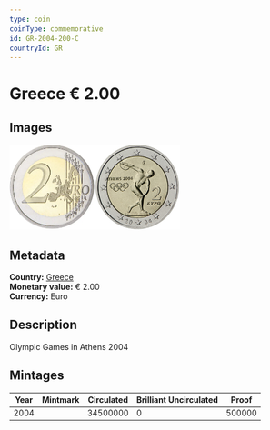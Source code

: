 ```yaml
---
type: coin
coinType: commemorative
id: GR-2004-200-C
countryId: GR
---
```


# Greece € 2.00

## Images

<img src="../../Images/common-2002-200.webp" height="150" alt="Front image"><img src="Images/GR-2004-200.webp" height="150" alt="Back image">

## Metadata

**Country:** [Greece](../../Countries/Greece/index.md)\
**Monetary value:** € 2.00\
**Currency:** Euro

## Description
Olympic Games in Athens 2004

## Mintages

| Year | Mintmark | Circulated | Brilliant Uncirculated | Proof |
| ---- | -------- | ---------- | ---------------------- | ----- |
| 2004 | | 34500000 | 0 | 500000 |
